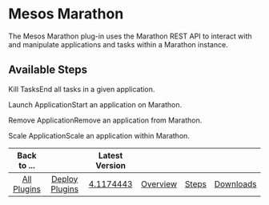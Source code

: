 
# Mesos Marathon

The Mesos Marathon plug-in uses the Marathon REST API to interact with and manipulate applications and tasks within a Marathon instance.


## Available Steps

Kill TasksEnd all tasks in a given application.

Launch ApplicationStart an application on Marathon.

Remove ApplicationRemove an application from Marathon.

Scale ApplicationScale an application within Marathon.



|Back to ...||Latest Version||||
| :---: | :---: | :---: | :---: | :---: | :---: |
|[All Plugins](../../index.md)|[Deploy Plugins](../README.md)|[4.1174443](https://raw.githubusercontent.com/UrbanCode/IBM-UCD-PLUGINS/main/files/mesos-marathon/ucd-mesos-marathon-4.1174443.zip)|[Overview](overview.md)|[Steps](steps.md)|[Downloads](downloads.md)|
